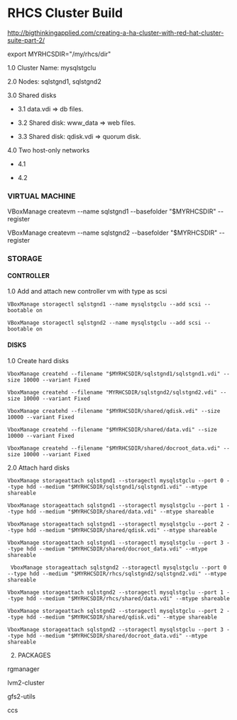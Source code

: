 # RHCS Cluster Build

http://bigthinkingapplied.com/creating-a-ha-cluster-with-red-hat-cluster-suite-part-2/

export MYRHCSDIR="/my/rhcs/dir" 

1.0 Cluster Name: mysqlstgclu

2.0 Nodes: sqlstgnd1, sqlstgnd2

3.0 Shared disks

  - 3.1 data.vdi => db files. 

  - 3.2 Shared disk: www_data => web files. 

  - 3.3 Shared disk: qdisk.vdi => quorum disk. 


4.0 Two host-only networks

  - 4.1 

  - 4.2 

### VIRTUAL MACHINE 

VBoxManage createvm --name sqlstgnd1 --basefolder "$MYRHCSDIR" --register 

VBoxManage createvm --name sqlstgnd2 --basefolder "$MYRHCSDIR" --register 

### STORAGE

#### CONTROLLER 

1.0 Add and attach new controller vm with type as scsi

    VBoxManage storagectl sqlstgnd1 --name mysqlstgclu --add scsi --bootable on

    VBoxManage storagectl sqlstgnd2 --name mysqlstgclu --add scsi --bootable on


#### DISKS

1.0 Create hard disks 

    VboxManage createhd --filename "$MYRHCSDIR/sqlstgnd1/sqlstgnd1.vdi" --size 10000 --variant Fixed

    VboxManage createhd --filename "MYRHCSDIR/sqlstgnd2/sqlstgnd2.vdi" --size 10000 --variant Fixed

    VboxManage createhd --filename "$MYRHCSDIR/shared/qdisk.vdi" --size 10000 --variant Fixed  

    VboxManage createhd --filename "$MYRHCSDIR/shared/data.vdi" --size 10000 --variant Fixed  

    VboxManage createhd --filename "$MYRHCSDIR/shared/docroot_data.vdi" --size 10000 --variant Fixed

2.0 Attach hard disks

    VboxManage storageattach sqlstgnd1 --storagectl mysqlstgclu --port 0 --type hdd --medium "$MYRHCSDIR/sqlstgnd1/sqlstgnd1.vdi" --mtype shareable

    VboxManage storageattach sqlstgnd1 --storagectl mysqlstgclu --port 1 --type hdd --medium "$MYRHCSDIR/shared/data.vdi" --mtype shareable 

    VboxManage storageattach sqlstgnd1 --storagectl mysqlstgclu --port 2 --type hdd --medium "$MYRHCSDIR/shared/qdisk.vdi" --mtype shareable

    VboxManage storageattach sqlstgnd1 --storagectl mysqlstgclu --port 3 --type hdd --medium "$MYRHCSDIR/shared/docroot_data.vdi" --mtype shareable

     VboxManage storageattach sqlstgnd2 --storagectl mysqlstgclu --port 0 --type hdd --medium "$MYRHCSDIR/rhcs/sqlstgnd2/sqlstgnd2.vdi" --mtype shareable

    VboxManage storageattach sqlstgnd2 --storagectl mysqlstgclu --port 1 --type hdd --medium "$MYRHCSDIR/rhcs/shared/data.vdi" --mtype shareable 

    VboxManage storageattach sqlstgnd2 --storagectl mysqlstgclu --port 2 --type hdd --medium "$MYRHCSDIR/shared/qdisk.vdi" --mtype shareable

    VboxManage storageattach sqlstgnd2 --storagectl mysqlstgclu --port 3 --type hdd --medium "$MYRHCSDIR/shared/docroot_data.vdi" --mtype shareable


2. PACKAGES

rgmanager

lvm2-cluster

gfs2-utils

ccs

